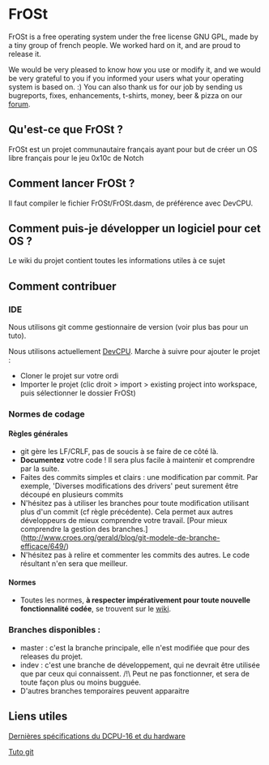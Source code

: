 # FrOSt

FrOSt is a free operating system under the free license GNU GPL, made
by a tiny group of french people.  We worked hard on it, and are proud
to release it.

We would be very pleased to know how you use or modify it, and we
would be very grateful to you if you informed your users what your
operating system is based on. :) You can also thank us for our job by
sending us bugreports, fixes, enhancements, t-shirts, money, beer &
pizza on our [forum](http://frost-0x10c.tk/Forum/index.php).


## Qu'est-ce que FrOSt ?

FrOSt est un projet communautaire français ayant pour but de créer un
OS libre français pour le jeu 0x10c de Notch


## Comment lancer FrOSt ?

Il faut compiler le fichier FrOSt/FrOSt.dasm, de préférence avec
DevCPU.


## Comment puis-je développer un logiciel pour cet OS ?

Le wiki du projet contient toutes les informations utiles à ce sujet


## Comment contribuer

### IDE

Nous utilisons git comme gestionnaire de version (voir plus bas pour
un tuto).

Nous utilisons actuellement
[DevCPU](http://0x10c.fr/index.php?threads/nouvel-%C3%A9mulateur-ide-devcpu.989/#post-34568). Marche
à suivre pour ajouter le projet :

* Cloner le projet sur votre ordi
* Importer le projet (clic droit > import > existing project into
  workspace, puis sélectionner le dossier FrOSt)


### Normes de codage

#### Règles générales

* git gère les LF/CRLF, pas de soucis à se faire de ce côté là.
* __Documentez__ votre code ! Il sera plus facile à maintenir et
  comprendre par la suite.
* Faites des commits simples et clairs : une modification par
  commit. Par exemple, 'Diverses modifications des drivers' peut
  surement être découpé en plusieurs commits
* N'hésitez pas à utiliser les branches pour toute modification
  utilisant plus d'un commit (cf règle précédente). Cela permet aux
  autres développeurs de mieux comprendre votre travail.
  [Pour mieux comprendre la gestion des branches.]
  (http://www.croes.org/gerald/blog/git-modele-de-branche-efficace/649/)
* N'hésitez pas à relire et commenter les commits des autres. Le code
  résultant n'en sera que meilleur.


#### Normes

* Toutes les normes, **à respecter impérativement pour toute nouvelle fonctionnalité codée**,
  se trouvent sur le [wiki](https://github.com/FrOSt-Foundation/FrOSt/wiki/Conventions-de-codage).

### Branches disponibles :

* master : c'est la branche principale, elle n'est modifiée que pour
  des releases du projet.
* indev : c'est une branche de développement, qui ne devrait être
  utilisée que par ceux qui connaissent.  /!\ Peut ne pas fonctionner,
  et sera de toute façon plus ou moins bugguée.
* D'autres branches temporaires peuvent apparaitre


## Liens utiles

[Dernières spécifications du DCPU-16 et du hardware](http://dcpu.com/)

[Tuto git](http://git-scm.com/book/fr)
